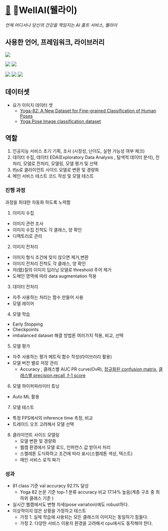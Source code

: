 # [🧘](https://emojipedia.org/yoga/) WellAI(웰라이)
  *언제 어디서나 당신의 건강을 책임지는 AI 홈트 서비스, 웰라이*
## 사용한 언어, 프레임워크, 라이브러리
<img src="https://img.shields.io/badge/python-3670A0?style=for-the-badge&logo=python&logoColor=white">

<img src="https://img.shields.io/badge/TensorFlow-FF6F00?style=for-the-badge&logo=TensorFlow&logoColor=white"/> <img src="https://img.shields.io/badge/Keras-%23D00000.svg?style=for-the-badge&logo=Keras&logoColor=white"/>

<img src='https://img.shields.io/badge/scikit--learn-%23F7931E.svg?style=for-the-badge&logo=scikit-learn&logoColor=white'></a> <img src="https://img.shields.io/badge/pandas-150458?style=for-the-badge&logo=pandas&logoColor=white"/></a>
<img src='https://img.shields.io/badge/opencv-%23white.svg?style=for-the-badge&logo=opencv&logoColor=white'>
## 데이터셋 
- 요가 이미지 데이터 셋
  - [Yoga-82: A New Dataset for Fine-grained Classification of Human Poses](https://arxiv.org/abs/2004.10362)
  - [Yoga Pose Image classification dataset](https://www.kaggle.com/shrutisaxena/yoga-pose-image-classification-dataset)

## 역할
 1. 인공지능 서비스 초기 기획, 조사 (시장성, 난이도, 실현 가능성 여부 체크)
 2. 데이터 수집, 데이터 EDA(Exploratory Data Analysis , 탐색적 데이터 분석), 전처리, 모델로 전처리, 모델링, 모델 평가 및 선택
 3. tfjs로 클라이언트 사이드 모델로 변환 및 경량화
 4. 메인 서비스 테스트 코드 작성 및 모델 테스트


 ### 진행 과정
  과정을 최대한 자동화 하도록 노력함
1. 이미지 수집 
  - 이미지 관련 조사
  - 이미지 수집 진척도 각 클래스, 양 확인
  - 디렉토리로 관리
2. 이미지 전처리
  - 이미지 형식 조건에 맞지 않으면 제거,변환
  - 이미지 전처리 진척도 각 클래스, 양 확인
  - 저(低)질의 이미지 딥러닝 모델로 threshold 주어 제거
  - 도메인 영역에 따라 data augmentation 적용 
3. 데이터 전처리
  - 자주 사용하는 처리는 함수 만들어 사용
  - 모델 레이어
4. 모델 학습
  - Early Stopping
  - Checkpoints
  - imbalanced dataset 해결 방법론 여러가지 적용, 비교, 선택
5. 모델 평가
  - 자주 사용하는 평가 메트릭 함수 작성(라이브러리 활용)
  - 모델 버전 별로 저장 관리
    - Accuracy , 클래스별 AUC PR curve(OvR), [정규화된 confusion matrix](ml/model_selection/tuning_classweight.png), [클래스별 precision,recall ,f-1 score](ml/model_selection/classication_report.txt)
6. 모델 하이퍼파라미터 튜닝
  - Auto ML 활용
7. 모델 테스트
  - 특정 FPS에서의 inference time 측정, 비교
  - 트레이드 오프 고려해서 모델 선택
8. 클라이언트 사이드 모델링
   - 모델 변환 및 경량화
   - 웹캠 환경에서 모델 로드, 인퍼런스 값 받아서 처리
   - 스켈레톤 도식화하고 조건에 따라 표시(스켈레톤 색상, 텍스트)
   - 매인 서비스 로직 짜기

### 성과
- 81 class 기준 val accuracy 92.1% 달성 
  - Yoga 82 논문 기준 top-1 분류 accuracy 비교 17.14% 높음(계층 구조 중 최하위 클래스 기준 )
- 실시간 웹캠에서도 변형 자세(pose variation)에도 robust하다.
- 이상적이지 않은 상황을 가정하고 테스트
  - 가정 1. 실제 학습에 사용되는 모든 클래스의 이미지는 동일하기 힘들다.
  - 가정 2. 다양한 서비스 이용자 환경을 고려해서 cpu에서도 동작해야 한다.
